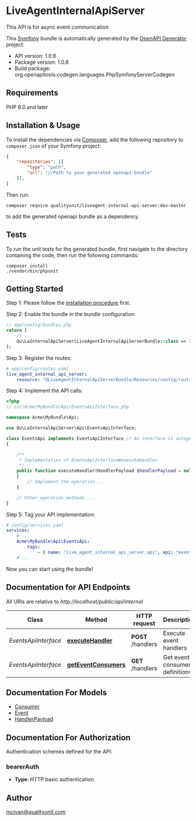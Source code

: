 # LiveAgentInternalApiServer
This API is for async event communication

This [Symfony](https://symfony.com/) bundle is automatically generated by the [OpenAPI Generator](https://openapi-generator.tech) project:

- API version: 1.0.8
- Package version: 1.0.8
- Build package: org.openapitools.codegen.languages.PhpSymfonyServerCodegen

## Requirements

PHP 8.0 and later

## Installation & Usage

To install the dependencies via [Composer](http://getcomposer.org/), add the following repository to `composer.json` of your Symfony project:

```json
{
    "repositories": [{
        "type": "path",
        "url": "//Path to your generated openapi bundle"
    }],
}
```

Then run:

```
composer require qualityunit/liveagent-internal-api-server:dev-master
```

to add the generated openapi bundle as a dependency.

## Tests

To run the unit tests for the generated bundle, first navigate to the directory containing the code, then run the following commands:

```
composer install
./vendor/bin/phpunit
```


## Getting Started

Step 1: Please follow the [installation procedure](#installation--usage) first.

Step 2: Enable the bundle in the bundle configuration:

```php
// app/config/bundles.php
return [
    // ...
    Qu\LaInternalApiServer\LiveAgentInternalApiServerBundle::class => ['all' => true],
];
```

Step 3: Register the routes:

```yaml
# app/config/routes.yaml
live_agent_internal_api_server:
    resource: "@LiveAgentInternalApiServerBundle/Resources/config/routing.yaml"
```

Step 4: Implement the API calls:

```php
<?php
// src/Acme/MyBundle/Api/EventsApiInterface.php

namespace Acme\MyBundle\Api;

use Qu\LaInternalApiServer\Api\EventsApiInterface;

class EventsApi implements EventsApiInterface // An interface is autogenerated
{

    /**
     * Implementation of EventsApiInterface#executeHandler
     */
    public function executeHandler(HandlerPayload $handlerPayload = null, int &$responseCode, array &$responseHeaders): void
    {
        // Implement the operation ...
    }

    // Other operation methods ...
}
```

Step 5: Tag your API implementation:

```yaml
# config/services.yaml
services:
    # ...
    Acme\MyBundle\Api\EventsApi:
        tags:
            - { name: "live_agent_internal_api_server.api", api: "events" }
    # ...
```

Now you can start using the bundle!


## Documentation for API Endpoints

All URIs are relative to *http://localhost/public/api/internal*

Class | Method | HTTP request | Description
------------ | ------------- | ------------- | -------------
*EventsApiInterface* | [**executeHandler**](docs/Api/EventsApiInterface.md#executehandler) | **POST** /handlers | Execute event handlers
*EventsApiInterface* | [**getEventConsumers**](docs/Api/EventsApiInterface.md#geteventconsumers) | **GET** /handlers | Get event consumer definitions


## Documentation For Models

 - [Consumer](docs/Model/Consumer.md)
 - [Event](docs/Model/Event.md)
 - [HandlerPayload](docs/Model/HandlerPayload.md)


## Documentation For Authorization


Authentication schemes defined for the API:
### bearerAuth

- **Type**: HTTP basic authentication


## Author

mcivan@qualityunit.com

